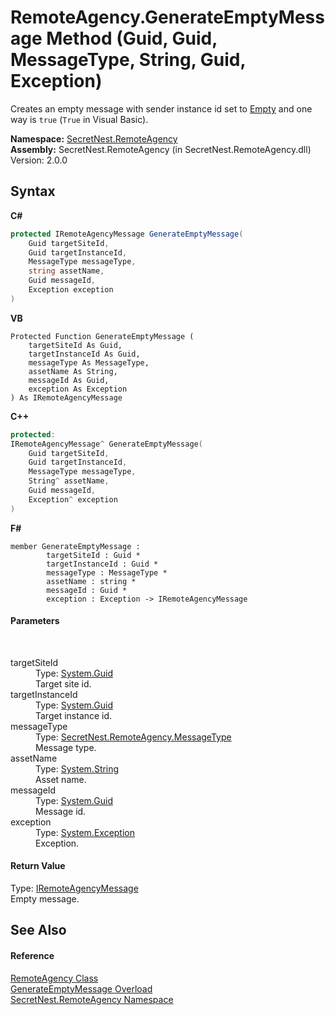 # RemoteAgency.GenerateEmptyMessage Method (Guid, Guid, MessageType, String, Guid, Exception)
 

Creates an empty message with sender instance id set to <a href="https://docs.microsoft.com/dotnet/api/system.guid.empty" target="_blank">Empty</a> and one way is `true` (`True` in Visual Basic).

**Namespace:**&nbsp;<a href="N_SecretNest_RemoteAgency">SecretNest.RemoteAgency</a><br />**Assembly:**&nbsp;SecretNest.RemoteAgency (in SecretNest.RemoteAgency.dll) Version: 2.0.0

## Syntax

**C#**<br />
``` C#
protected IRemoteAgencyMessage GenerateEmptyMessage(
	Guid targetSiteId,
	Guid targetInstanceId,
	MessageType messageType,
	string assetName,
	Guid messageId,
	Exception exception
)
```

**VB**<br />
``` VB
Protected Function GenerateEmptyMessage ( 
	targetSiteId As Guid,
	targetInstanceId As Guid,
	messageType As MessageType,
	assetName As String,
	messageId As Guid,
	exception As Exception
) As IRemoteAgencyMessage
```

**C++**<br />
``` C++
protected:
IRemoteAgencyMessage^ GenerateEmptyMessage(
	Guid targetSiteId, 
	Guid targetInstanceId, 
	MessageType messageType, 
	String^ assetName, 
	Guid messageId, 
	Exception^ exception
)
```

**F#**<br />
``` F#
member GenerateEmptyMessage : 
        targetSiteId : Guid * 
        targetInstanceId : Guid * 
        messageType : MessageType * 
        assetName : string * 
        messageId : Guid * 
        exception : Exception -> IRemoteAgencyMessage 

```


#### Parameters
&nbsp;<dl><dt>targetSiteId</dt><dd>Type: <a href="https://docs.microsoft.com/dotnet/api/system.guid" target="_blank">System.Guid</a><br />Target site id.</dd><dt>targetInstanceId</dt><dd>Type: <a href="https://docs.microsoft.com/dotnet/api/system.guid" target="_blank">System.Guid</a><br />Target instance id.</dd><dt>messageType</dt><dd>Type: <a href="T_SecretNest_RemoteAgency_MessageType">SecretNest.RemoteAgency.MessageType</a><br />Message type.</dd><dt>assetName</dt><dd>Type: <a href="https://docs.microsoft.com/dotnet/api/system.string" target="_blank">System.String</a><br />Asset name.</dd><dt>messageId</dt><dd>Type: <a href="https://docs.microsoft.com/dotnet/api/system.guid" target="_blank">System.Guid</a><br />Message id.</dd><dt>exception</dt><dd>Type: <a href="https://docs.microsoft.com/dotnet/api/system.exception" target="_blank">System.Exception</a><br />Exception.</dd></dl>

#### Return Value
Type: <a href="T_SecretNest_RemoteAgency_IRemoteAgencyMessage">IRemoteAgencyMessage</a><br />Empty message.

## See Also


#### Reference
<a href="T_SecretNest_RemoteAgency_RemoteAgency">RemoteAgency Class</a><br /><a href="Overload_SecretNest_RemoteAgency_RemoteAgency_GenerateEmptyMessage">GenerateEmptyMessage Overload</a><br /><a href="N_SecretNest_RemoteAgency">SecretNest.RemoteAgency Namespace</a><br />